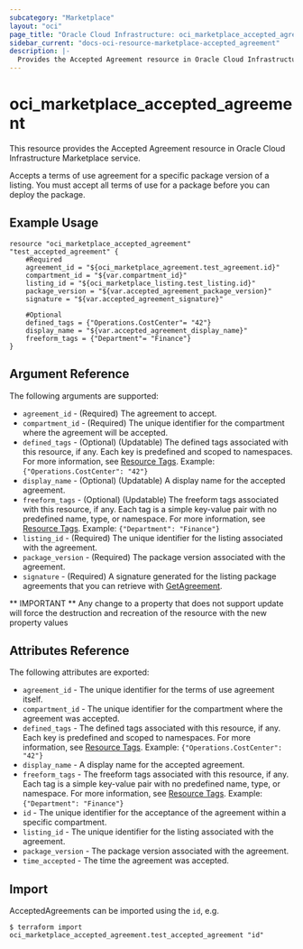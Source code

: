 ```yaml
---
subcategory: "Marketplace"
layout: "oci"
page_title: "Oracle Cloud Infrastructure: oci_marketplace_accepted_agreement"
sidebar_current: "docs-oci-resource-marketplace-accepted_agreement"
description: |-
  Provides the Accepted Agreement resource in Oracle Cloud Infrastructure Marketplace service
---
```


# oci_marketplace_accepted_agreement
This resource provides the Accepted Agreement resource in Oracle Cloud Infrastructure Marketplace service.

Accepts a terms of use agreement for a specific package version of a listing. You must accept all
terms of use for a package before you can deploy the package.


## Example Usage

```hcl
resource "oci_marketplace_accepted_agreement" "test_accepted_agreement" {
	#Required
	agreement_id = "${oci_marketplace_agreement.test_agreement.id}"
	compartment_id = "${var.compartment_id}"
	listing_id = "${oci_marketplace_listing.test_listing.id}"
	package_version = "${var.accepted_agreement_package_version}"
	signature = "${var.accepted_agreement_signature}"

	#Optional
	defined_tags = {"Operations.CostCenter"= "42"}
	display_name = "${var.accepted_agreement_display_name}"
	freeform_tags = {"Department"= "Finance"}
}
```

## Argument Reference

The following arguments are supported:

* `agreement_id` - (Required) The agreement to accept.
* `compartment_id` - (Required) The unique identifier for the compartment where the agreement will be accepted.
* `defined_tags` - (Optional) (Updatable) The defined tags associated with this resource, if any. Each key is predefined and scoped to namespaces. For more information, see [Resource Tags](https://docs.cloud.oracle.com/iaas/Content/General/Concepts/resourcetags.htm). Example: `{"Operations.CostCenter": "42"}` 
* `display_name` - (Optional) (Updatable) A display name for the accepted agreement.
* `freeform_tags` - (Optional) (Updatable) The freeform tags associated with this resource, if any. Each tag is a simple key-value pair with no predefined name, type, or namespace. For more information, see [Resource Tags](https://docs.cloud.oracle.com/iaas/Content/General/Concepts/resourcetags.htm). Example: `{"Department": "Finance"}` 
* `listing_id` - (Required) The unique identifier for the listing associated with the agreement.
* `package_version` - (Required) The package version associated with the agreement.
* `signature` - (Required) A signature generated for the listing package agreements that you can retrieve with [GetAgreement](/api/#/en/marketplace/20181001/Agreement/GetAgreement). 


** IMPORTANT **
Any change to a property that does not support update will force the destruction and recreation of the resource with the new property values

## Attributes Reference

The following attributes are exported:

* `agreement_id` - The unique identifier for the terms of use agreement itself.
* `compartment_id` - The unique identifier for the compartment where the agreement was accepted.
* `defined_tags` - The defined tags associated with this resource, if any. Each key is predefined and scoped to namespaces. For more information, see [Resource Tags](https://docs.cloud.oracle.com/iaas/Content/General/Concepts/resourcetags.htm). Example: `{"Operations.CostCenter": "42"}` 
* `display_name` - A display name for the accepted agreement.
* `freeform_tags` - The freeform tags associated with this resource, if any. Each tag is a simple key-value pair with no predefined name, type, or namespace. For more information, see [Resource Tags](https://docs.cloud.oracle.com/iaas/Content/General/Concepts/resourcetags.htm). Example: `{"Department": "Finance"}` 
* `id` - The unique identifier for the acceptance of the agreement within a specific compartment.
* `listing_id` - The unique identifier for the listing associated with the agreement.
* `package_version` - The package version associated with the agreement.
* `time_accepted` - The time the agreement was accepted.

## Import

AcceptedAgreements can be imported using the `id`, e.g.

```
$ terraform import oci_marketplace_accepted_agreement.test_accepted_agreement "id"
```

